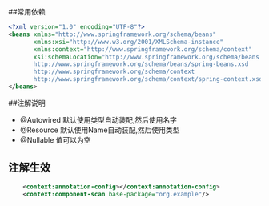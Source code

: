 ##常用依赖
```xml
<?xml version="1.0" encoding="UTF-8"?>
<beans xmlns="http://www.springframework.org/schema/beans"
       xmlns:xsi="http://www.w3.org/2001/XMLSchema-instance"
       xmlns:context="http://www.springframework.org/schema/context"
       xsi:schemaLocation="http://www.springframework.org/schema/beans
       http://www.springframework.org/schema/beans/spring-beans.xsd
       http://www.springframework.org/schema/context
       http://www.springframework.org/schema/context/spring-context.xsd">
</beans>
```
##注解说明

- @Autowired 默认使用类型自动装配,然后使用名字
- @Resource 默认使用Name自动装配,然后使用类型
- @Nullable 值可以为空

## 注解生效
```xml
    <context:annotation-config></context:annotation-config>
    <context:component-scan base-package="org.example"/>
```
